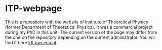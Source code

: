 # ITP-webpage

This is a repository with the website of Institute of Theoretical Physics (former Department of Theoretical Physics). It was a commercial project during my PhD in this unit. The current version of the page may differ from the one on the repository depending on the current administrator. You will find it here [kft.pwr.edu.pl](https://kft.pwr.edu.pl/). 